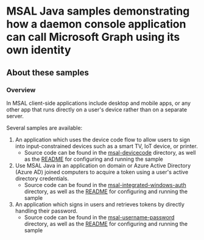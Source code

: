# MSAL Java samples demonstrating how a daemon console application can call Microsoft Graph using its own identity

## About these samples

### Overview

In MSAL client-side applications include desktop and mobile apps, or any other app that runs directly on a user's device rather than on a separate server.

Several samples are available:

1. An application which uses the device code flow to allow users to sign into input-constrained devices such as a smart TV, IoT device, or printer.
    - Source code can be found in the [msal-devicecode](Device-Code-Flow) directory, as well as the [README](Device-Code-Flow/README.md) for configuring and running the sample
1. Use MSAL Java in an application on domain or Azure Active Directory (Azure AD) joined computers to acquire a token using a user's active directory credentials.
    - Source code can be found in the [msal-integrated-windows-auth](Integrated-Windows-Auth-Flow) directory, as well as the [README](Integrated-Windows-Auth-Flow/README.md) for configuring and running the sample
1. An application which signs in users and retrieves tokens by directly handling their password.
    - Source code can be found in the [msal-username-password](Username-Password-Flow) directory, as well as the [README](Username-Password-Flow/README.md) for configuring and running the sample
